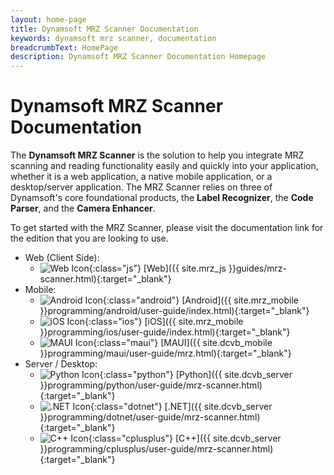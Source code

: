 ```yaml
---
layout: home-page
title: Dynamsoft MRZ Scanner Documentation
keywords: dynamsoft mrz scanner, documentation
breadcrumbText: HomePage
description: Dynamsoft MRZ Scanner Documentation Homepage
---
```


# Dynamsoft MRZ Scanner Documentation

The **Dynamsoft MRZ Scanner** is the solution to help you integrate MRZ scanning and reading functionality easily and quickly into your application, whether it is a web application, a native mobile application, or a desktop/server application. The MRZ Scanner relies on three of Dynamsoft's core foundational products, the **Label Recognizer**, the **Code Parser**, and the **Camera Enhancer**.

To get started with the MRZ Scanner, please visit the documentation link for the edition that you are looking to use.

<div class="editionList"></div>

* Web (Client Side):
  * ![Web Icon]({{site.assets}}img-icon/homepage/js.svg){:class="js"} [Web]({{ site.mrz_js }}guides/mrz-scanner.html){:target="_blank"}
* Mobile:
  * ![Android Icon]({{site.assets}}img-icon/homepage/Android.svg){:class="android"} [Android]({{ site.mrz_mobile }}programming/android/user-guide/index.html){:target="_blank"}
  * ![iOS Icon]({{site.assets}}img-icon/homepage/iOS.svg){:class="ios"} [iOS]({{ site.mrz_mobile }}programming/ios/user-guide/index.html){:target="_blank"}
  * ![MAUI Icon]({{site.assets}}img-icon/homepage/MAUI.svg){:class="maui"} [MAUI]({{ site.dcvb_mobile }}programming/maui/user-guide/mrz.html){:target="_blank"}
* Server / Desktop:
  * ![Python Icon]({{site.assets}}img-icon/homepage/Python.svg){:class="python"} [Python]({{ site.dcvb_server }}programming/python/user-guide/mrz-scanner.html){:target="_blank"}
  * ![.NET Icon]({{site.assets}}img-icon/homepage/dotnet.svg){:class="dotnet"} [.NET]({{ site.dcvb_server }}programming/dotnet/user-guide/mrz-scanner.html){:target="_blank"}
  * ![C++ Icon]({{site.assets}}img-icon/homepage/cplusplus.svg){:class="cplusplus"} [C++]({{ site.dcvb_server }}programming/cplusplus/user-guide/mrz-scanner.html){:target="_blank"}